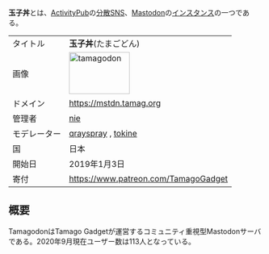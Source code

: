 <div>

**玉子丼**とは、[ActivityPub](/ActivityPub "ActivityPub")の[分散SNS](/%E5%88%86%E6%95%A3SNS "分散SNS")、[Mastodon](/Mastodon "Mastodon")の[インスタンス](/%E3%82%A4%E3%83%B3%E3%82%B9%E3%82%BF%E3%83%B3%E3%82%B9 "インスタンス")の一つである。

|              |                                                                                                                                                                                                                                                                                                           |
|--------------|-----------------------------------------------------------------------------------------------------------------------------------------------------------------------------------------------------------------------------------------------------------------------------------------------------------|
| タイトル     | **玉子丼**(たまごどん)                                                                                                                                                                                                                                                                                    |
| 画像         | [<img src="/images/thumb/e/e9/Tamagodon.png/120px-Tamagodon.png" srcset="/images/thumb/e/e9/Tamagodon.png/180px-Tamagodon.png 1.5x, /images/thumb/e/e9/Tamagodon.png/240px-Tamagodon.png 2x" width="120" height="83" alt="tamagodon" />](/%E3%83%95%E3%82%A1%E3%82%A4%E3%83%AB:Tamagodon.png "tamagodon") |
| ドメイン     | <a href="https://mstdn.tamag.org" rel="nofollow">https://mstdn.tamag.org</a>                                                                                                                                                                                                                              |
| 管理者       | <a href="https://mstdn.tamag.org/@nieein56" rel="nofollow">nie</a>                                                                                                                                                                                                                                        |
| モデレーター | <a href="https://mstdn.tamag.org/@qrayspray" rel="nofollow">qrayspray</a> , <a href="https://mstdn.tamag.org/@mar_A_war" rel="nofollow">tokine</a>                                                                                                                                                        |
| 国           | 日本                                                                                                                                                                                                                                                                                                      |
| 開始日       | 2019年1月3日                                                                                                                                                                                                                                                                                              |
| 寄付         | <a href="https://www.patreon.com/TamagoGadget" rel="nofollow">https://www.patreon.com/TamagoGadget</a>                                                                                                                                                                                                    |

  

## 概要

TamagodonはTamago Gadgetが運営するコミュニティ重視型Mastodonサーバである。2020年9月現在ユーザー数は113人となっている。

</div>
